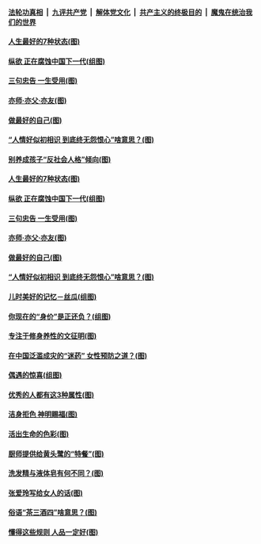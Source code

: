

####  [法轮功真相](../../../../basic/blob/master/README.md?t=07090831) &nbsp;|&nbsp; [九评共产党](../../../../9ping.md/blob/master/README.md?t=07090831) &nbsp;|&nbsp; [解体党文化](../../../../jtdwh.md/blob/master/README.md?t=07090831)  &nbsp;|&nbsp; [共产主义的终极目的](../../../../gczydzjmd.md/blob/master/README.md?t=07090831) &nbsp;|&nbsp; [魔鬼在统治我们的世界](../../../../mgztzwmdsj.md/blob/master/README.md?t=07090831) 

#### [人生最好的7种状态(图)](../pages/p8/938988.md?t=07090831) 

#### [纵欲 正在腐蚀中国下一代(组图)](../pages/p8/938992.md?t=07090831) 

#### [三句忠告 一生受用(图)](../pages/p8/938640.md?t=07090831) 

#### [亦师‧亦父‧亦友(图)](../pages/p8/938927.md?t=07090831) 

#### [做最好的自己(图)](../pages/p8/938492.md?t=07090831) 

#### [“人情好似初相识 到底终无怨恨心”啥意思？(图)](../pages/p8/938871.md?t=07090831) 

#### [别养成孩子“反社会人格”倾向(图)](../pages/p8/939049.md?t=07090831) 

#### [人生最好的7种状态(图)](../pages/p8/938988.md?t=07090831) 

#### [纵欲 正在腐蚀中国下一代(组图)](../pages/p8/938992.md?t=07090831) 

#### [三句忠告 一生受用(图)](../pages/p8/938640.md?t=07090831) 

#### [亦师‧亦父‧亦友(图)](../pages/p8/938927.md?t=07090831) 

#### [做最好的自己(图)](../pages/p8/938492.md?t=07090831) 

#### [“人情好似初相识 到底终无怨恨心”啥意思？(图)](../pages/p8/938871.md?t=07090831) 

#### [儿时美好的记忆－丝瓜(组图)](../pages/p8/938641.md?t=07090831) 

#### [你现在的“身价”是正还负？(组图)](../pages/p8/938848.md?t=07090831) 

#### [专注于修身养性的文征明(图)](../pages/p8/938487.md?t=07090831) 

#### [在中国泛滥成灾的“迷药” 女性预防之道？(图)](../pages/p8/938746.md?t=07090831) 

#### [偶遇的惊喜(组图)](../pages/p8/937363.md?t=07090831) 

#### [优秀的人都有这3种属性(图)](../pages/p8/938743.md?t=07090831) 

#### [洁身拒色 神明赐福(图)](../pages/p8/938479.md?t=07090831) 

#### [活出生命的色彩(图)](../pages/p8/938638.md?t=07090831) 

#### [厨师提供给黄头鹭的“特餐”(图)](../pages/p8/938645.md?t=07090831) 

#### [洗发精与液体皂有何不同？(图)](../pages/p8/938639.md?t=07090831) 

#### [张爱玲写给女人的话(图)](../pages/p8/938206.md?t=07090831) 

#### [俗语“茶三酒四”啥意思？(图)](../pages/p8/938584.md?t=07090831) 

#### [懂得这些规则 人品一定好(图)](../pages/p8/937490.md?t=07090831) 

